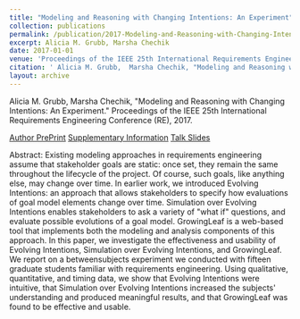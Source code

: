 ```yaml
---
title: "Modeling and Reasoning with Changing Intentions: An Experiment"
collection: publications
permalink: /publication/2017-Modeling-and-Reasoning-with-Changing-Intentions-An-Experiment
excerpt: Alicia M. Grubb, Marsha Chechik
date: 2017-01-01
venue: 'Proceedings of the IEEE 25th International Requirements Engineering Conference (RE)'
citation: ' Alicia M. Grubb,  Marsha Chechik, "Modeling and Reasoning with Changing Intentions: An Experiment." Proceedings of the IEEE 25th International Requirements Engineering Conference (RE), 2017.'
layout: archive
---
```

 Alicia M. Grubb,  Marsha Chechik, "Modeling and Reasoning with Changing Intentions: An Experiment." Proceedings of the IEEE 25th International Requirements Engineering Conference (RE), 2017.

[Author PrePrint](http://www.cs.toronto.edu/~amgrubb/archive/RE17.pdf) [Supplementary Information](http://www.cs.toronto.edu/~amgrubb/archive/RE17-Supplement/) [Talk Slides](http://www.cs.toronto.edu/~amgrubb/archive/RE17-Talk.pdf)

Abstract: Existing modeling approaches in requirements engineering assume that stakeholder goals are static: once set, they remain the same throughout the lifecycle of the project. Of course, such goals, like anything else, may change over time. In earlier work, we introduced Evolving Intentions: an approach that allows stakeholders to specify how evaluations of goal model elements change over time. Simulation over Evolving Intentions enables stakeholders to ask a variety of "what if" questions, and evaluate possible evolutions of a goal model. GrowingLeaf is a web-based tool that implements both the modeling and analysis components of this approach. In this paper, we investigate the effectiveness and usability of Evolving Intentions, Simulation over Evolving Intentions, and GrowingLeaf. We report on a betweensubjects experiment we conducted with fifteen graduate students familiar with requirements engineering. Using qualitative, quantitative, and timing data, we show that Evolving Intentions were intuitive, that Simulation over Evolving Intentions increased the subjects' understanding and produced meaningful results, and that GrowingLeaf was found to be effective and usable.
